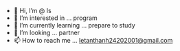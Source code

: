 - 👋 Hi, I’m @ Is
- 👀 I’m interested in ... program
- 🌱 I’m currently learning ... prepare to study
- 💞️ I’m looking ... partner 
- 📫 How to reach me ... letanthanh24202001@gmail.com

<!---
iloveAnthea/iloveAnthea is a ✨ special ✨ repository because its `README.md` (this file) appears on your GitHub profile.
You can click the Preview link to take a look at your changes.
--->
